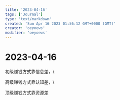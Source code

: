 ```yaml
---
title: '2023-04-16'
tags: ['Journal']
type: 'text/markdown'
created: 'Sun Apr 16 2023 01:56:12 GMT+0000 (GMT)'
creator: 'oeyoews'
modifier: 'oeyoews'
---
```


# 2023-04-16

初级赚钱方式靠信息差，\

高级赚钱方式靠认知差，\

顶级赚钱方式靠资源差

